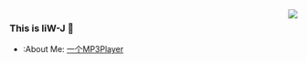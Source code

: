 <img align="right" src="https://github-readme-stats.vercel.app/api?username=liW-J&show_icons=true&icon_color=CE1D2D&text_color=718096&bg_color=ffffff&hide_title=true" />

### This is liW-J 👋

- :About Me: [一个MP3Player](https://blog.mp333player.com)

